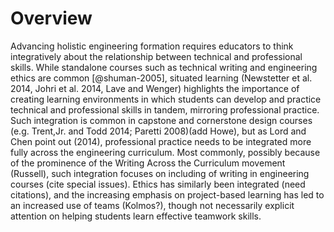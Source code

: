 # Overview

Advancing holistic engineering formation requires educators to think integratively about the relationship between technical and professional skills. While standalone courses such as technical writing and engineering ethics are common [@shuman-2005], situated learning (Newstetter et al. 2014, Johri et al. 2014, Lave and Wenger) highlights the importance of creating learning environments in which students can develop and practice technical and professional skills in tandem, mirroring professional practice. Such integration is common in capstone and cornerstone design courses (e.g. Trent,Jr. and Todd 2014; Paretti 2008)(add Howe), but as Lord and Chen point out (2014), professional practice needs to be integrated more fully across the engineering curriculum.  Most commonly, possibly because of the prominence of the Writing Across the Curriculum movement (Russell), such integration focuses on including of writing in engineering courses (cite special issues). Ethics has similarly been integrated (need citations), and the increasing emphasis on project-based learning has led to an increased use of teams (Kolmos?), though not necessarily explicit attention on helping students learn effective teamwork skills.
